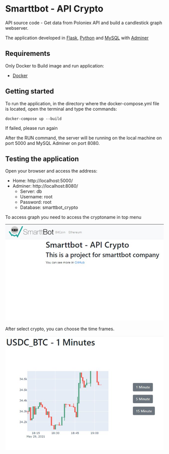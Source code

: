 # Smarttbot - API Crypto
API source code - Get data from Poloniex API and build a candlestick graph webserver. 

The application developed in [Flask](https://flask.palletsprojects.com/en/1.1.x/), [Python](https://docs.python.org/3/) and [MySQL](https://www.mysql.com/) with [Adminer](https://www.adminer.org/)

## Requirements

Only Docker to Build image and run application:

- [Docker](https://docs.docker.com/docker-for-windows/install/)


## Getting started

To run the application, in the directory where the docker-compose.yml file is located, open the terminal and type the commands:

```
docker-compose up --build
```


If failed, please run again

After the RUN command, the server will be running on the local machine on port 5000 and MySQL Adminer on port 8080.



## Testing the application
Open your browser and access the address:

- Home: http://localhost:5000/
- Adminer: http://localhost:8080/
    - Server: db
    - Username: root
    - Password: root
    - Database: smarttbot_crypto

To access graph you need to access the cryptoname in top menu


![Home](https://github.com/osllmatheus/smarttbot-crypto/blob/main/images/home.jpeg)


After select crypto, you can choose the time frames.

![Graph](https://github.com/osllmatheus/smarttbot-crypto/blob/main/images/graph.jpeg)
